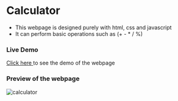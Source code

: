 # Calculator
- This webpage is designed purely with html, css and javascript
- It can perform basic operations such as (+ - * / %)

### Live Demo
<a href="https://maneeshgujar.github.io/Codesoft/task2-calculator">Click here </a> to see the demo of the webpage

###  Preview of the webpage

![calculator](https://github.com/maneeshgujar/Codesoft/assets/123459032/972f9fc5-2f1c-4f0c-8690-6deec46b22bb)
